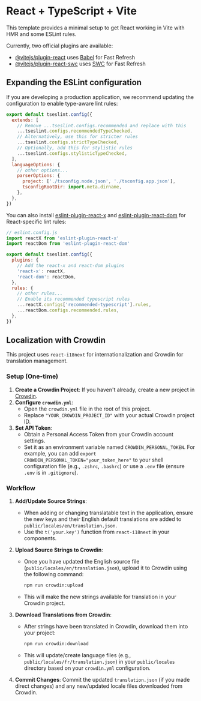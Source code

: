 # React + TypeScript + Vite

This template provides a minimal setup to get React working in Vite with HMR and some ESLint rules.

Currently, two official plugins are available:

- [@vitejs/plugin-react](https://github.com/vitejs/vite-plugin-react/blob/main/packages/plugin-react/README.md) uses [Babel](https://babeljs.io/) for Fast Refresh
- [@vitejs/plugin-react-swc](https://github.com/vitejs/vite-plugin-react-swc) uses [SWC](https://swc.rs/) for Fast Refresh

## Expanding the ESLint configuration

If you are developing a production application, we recommend updating the configuration to enable type-aware lint rules:

```js
export default tseslint.config({
  extends: [
    // Remove ...tseslint.configs.recommended and replace with this
    ...tseslint.configs.recommendedTypeChecked,
    // Alternatively, use this for stricter rules
    ...tseslint.configs.strictTypeChecked,
    // Optionally, add this for stylistic rules
    ...tseslint.configs.stylisticTypeChecked,
  ],
  languageOptions: {
    // other options...
    parserOptions: {
      project: ['./tsconfig.node.json', './tsconfig.app.json'],
      tsconfigRootDir: import.meta.dirname,
    },
  },
})
```

You can also install [eslint-plugin-react-x](https://github.com/Rel1cx/eslint-react/tree/main/packages/plugins/eslint-plugin-react-x) and [eslint-plugin-react-dom](https://github.com/Rel1cx/eslint-react/tree/main/packages/plugins/eslint-plugin-react-dom) for React-specific lint rules:

```js
// eslint.config.js
import reactX from 'eslint-plugin-react-x'
import reactDom from 'eslint-plugin-react-dom'

export default tseslint.config({
  plugins: {
    // Add the react-x and react-dom plugins
    'react-x': reactX,
    'react-dom': reactDom,
  },
  rules: {
    // other rules...
    // Enable its recommended typescript rules
    ...reactX.configs['recommended-typescript'].rules,
    ...reactDom.configs.recommended.rules,
  },
})
```

## Localization with Crowdin

This project uses `react-i18next` for internationalization and Crowdin for translation management.

### Setup (One-time)

1.  **Create a Crowdin Project**: If you haven't already, create a new project in [Crowdin](https://crowdin.com/).
2.  **Configure `crowdin.yml`**: 
    *   Open the `crowdin.yml` file in the root of this project.
    *   Replace `"YOUR_CROWDIN_PROJECT_ID"` with your actual Crowdin project ID.
3.  **Set API Token**: 
    *   Obtain a Personal Access Token from your Crowdin account settings.
    *   Set it as an environment variable named `CROWDIN_PERSONAL_TOKEN`. For example, you can add `export CROWDIN_PERSONAL_TOKEN="your_token_here"` to your shell configuration file (e.g., `.zshrc`, `.bashrc`) or use a `.env` file (ensure `.env` is in `.gitignore`).

### Workflow

1.  **Add/Update Source Strings**:
    *   When adding or changing translatable text in the application, ensure the new keys and their English default translations are added to `public/locales/en/translation.json`.
    *   Use the `t('your.key')` function from `react-i18next` in your components.

2.  **Upload Source Strings to Crowdin**:
    *   Once you have updated the English source file (`public/locales/en/translation.json`), upload it to Crowdin using the following command:
        ```bash
        npm run crowdin:upload
        ```
    *   This will make the new strings available for translation in your Crowdin project.

3.  **Download Translations from Crowdin**:
    *   After strings have been translated in Crowdin, download them into your project:
        ```bash
        npm run crowdin:download
        ```
    *   This will update/create language files (e.g., `public/locales/fr/translation.json`) in your `public/locales` directory based on your `crowdin.yml` configuration.

4.  **Commit Changes**: Commit the updated `translation.json` (if you made direct changes) and any new/updated locale files downloaded from Crowdin.

